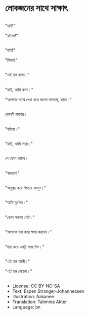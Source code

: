 # লোকজনের সাথে সাক্ষাৎ

##
"হাই!"

"হ্যাঁলো!"

##
"বাই!"

"বিদায়!"

##
"এই হল কামা।"

##
"হাই, আমি কামা।"

"আপনার সাথে দেখা করে ভালো লাগলো, কামা।"

##
ফোনটি বাজছে।

##
"হ্যাঁলো।"

##
"হাই, আমি সারা।"

##
সে ফোন কাটল।

##
"স্বাগতম!"

##
"অনুগ্রহ করে ভিতরে আসুন।"

##
"আমি দুঃখিত।"

##
"কোন সমস্যা নেই।"

##
"আমাকে দয়া করে ক্ষমা করবেন।"

##
"দয়া করে একটু সময় দিন।"

##
"এই হল আলী।"

"এই হল লেইলা।"

##
* License: CC BY-NC-SA
* Text: Espen Stranger-Johannessen
* Illustration: Aakanee
* Translation: Tahmina Akter
* Language: bn
